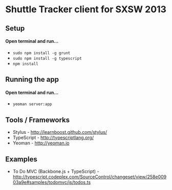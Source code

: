 # Shuttle Tracker client for SXSW 2013

## Setup
#### Open terminal and run...
* `sudo npm install -g grunt`
* `sudo npm install -g typescript`
* `npm install`

## Running the app
#### Open terminal and run...
* `yeoman server:app`

## Tools / Frameworks
* Stylus - http://learnboost.github.com/stylus/
* TypeScript - http://typescriptlang.org/
* Yeoman - http://yeoman.io

## Examples
* To Do MVC (Backbone.js + TypeScript) - http://typescript.codeplex.com/SourceControl/changeset/view/258e00903a9e#samples/todomvc/js/todos.ts